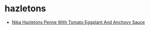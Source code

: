 # hazletons

 * [Nika Hazletons Penne With Tomato Eggplant And Anchovy Sauce](../../index/n/nika-hazletons-penne-with-tomato-eggplant-and-anchovy-sauce-5104.json)
